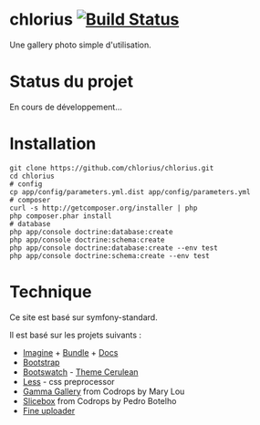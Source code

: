 chlorius [![Build Status](https://secure.travis-ci.org/chlorius/chlorius.png?branch=master)](http://travis-ci.org/chlorius/chlorius)
========

Une gallery photo simple d'utilisation.

# Status du projet

En cours de développement...

# Installation

    git clone https://github.com/chlorius/chlorius.git
    cd chlorius
    # config
    cp app/config/parameters.yml.dist app/config/parameters.yml
    # composer
    curl -s http://getcomposer.org/installer | php
    php composer.phar install
    # database
    php app/console doctrine:database:create
    php app/console doctrine:schema:create
    php app/console doctrine:database:create --env test
    php app/console doctrine:schema:create --env test

# Technique

Ce site est basé sur symfony-standard.

Il est basé sur les projets suivants :

* [Imagine][1] + [Bundle][2] + [Docs][3]
* [Bootstrap][4]
* [Bootswatch][5] - [Theme Cerulean][6]
* [Less][7] - css preprocessor
* [Gamma Gallery][8] from Codrops by Mary Lou
* [Slicebox][9] from Codrops by Pedro Botelho
* [Fine uploader][10]

[1]: https://github.com/avalanche123/Imagine
[2]: https://github.com/avalanche123/AvalancheImagineBundle
[3]: http://imagine.readthedocs.org/en/latest/
[4]: http://twitter.github.com/bootstrap/
[5]: http://bootswatch.com/
[6]: http://bootswatch.com/cerulean/
[7]: http://lesscss.org/
[8]: http://tympanus.net/codrops/2012/11/06/gamma-gallery-a-responsive-image-gallery-experiment/
[9]: http://tympanus.net/codrops/2012/10/22/slicebox-revised/
[10]: http://fineuploader.com/
